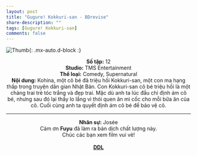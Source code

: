 ```yaml
---
layout: post
title: "Gugure! Kokkuri-san - BDrevise"
share-description: ""
tags: [Gugure! Kokkuri-san]
comments: false
---
```


![Thumb](https://tpn-team.github.io/assets/img/Gugure!KokkuriSan_thumb.jpg){: .mx-auto.d-block :}
<center>
<b>Số tập:</b> 12 <br>
<b>Studio:</b> TMS Entertainment <br>
<b>Thể loại:</b> Comedy, Supernatural <br>
<b>Nội dung:</b> Kohina, một cô bé đã triệu hồi Kokkuri-san, một con ma hạng thấp trong truyện dân gian Nhật Bản. Con Kokkuri-san cô bé triệu hồi là một chàng trai trẻ tóc trắng và đẹp trai. Mặc dù anh ta lúc đầu chỉ định ám cô bé, nhưng sau đó lại thấy lo lắng vì thói quen ăn mì cốc cho mỗi bữa ăn của cô. Cuối cùng anh ta quyết định ám cô bé để bảo vệ cô. <br>

<hr>

<b>Nhân sự:</b> Josée <br>
Cảm ơn <b>Fuyu</b> đã làm ra bản dịch chất lượng này. <br>
Chúc các bạn xem film vui vẻ!<br><br>
<b><a href="https://github.com/TPN-Team/TPN-Team-DDL/blob/master/Gugure!%20Kokkuri-san.md">DDL</a></b> <br>
</center>
<!-- excerpt-end -->
